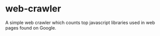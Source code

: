 # web-crawler

A simple web crawler which counts top javascript libraries used in web pages found on Google.
